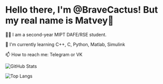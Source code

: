 # Hello there, I'm @BraveCactus! But my real name is Matvey👋

👨‍🎓 I am a second-year MIPT DAFE/RSE student.

🧠 I'm currently learning C++, C, Python, Matlab, Simulink

📫 How to reach me: Telegram or VK

![GitHub Stats](https://github-readme-stats.vercel.app/api?username=BraveCactus&show_icons=true&theme=tokyonight)

![Top Langs](https://github-readme-stats.vercel.app/api/top-langs/?username=BraveCactus&layout=compact&theme=tokyonight)
